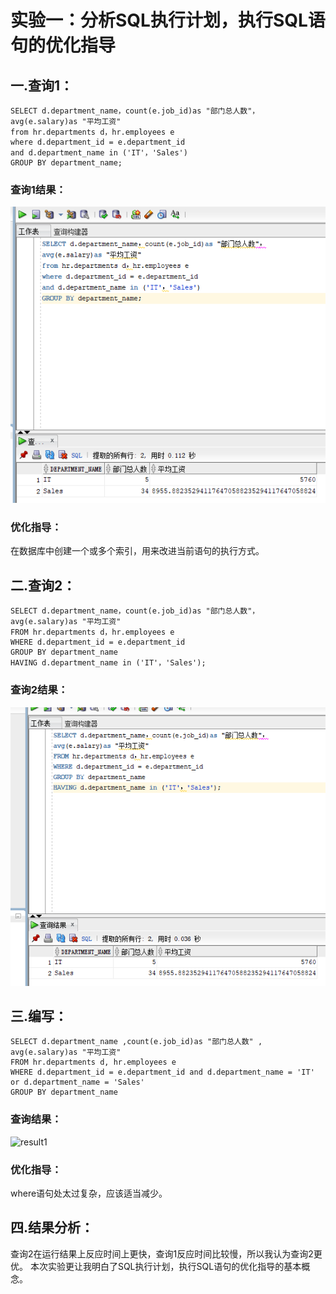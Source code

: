 # 实验一：分析SQL执行计划，执行SQL语句的优化指导
## 一.查询1：
```
SELECT d.department_name，count(e.job_id)as "部门总人数"，
avg(e.salary)as "平均工资"
from hr.departments d，hr.employees e
where d.department_id = e.department_id
and d.department_name in ('IT'，'Sales')
GROUP BY department_name;
```
### 查询1结果：
![result1](https://github.com/csy1996/oracle/blob/master/%E6%B5%8B%E8%AF%951/1.png)
### 优化指导：
在数据库中创建一个或多个索引，用来改进当前语句的执行方式。
## 二.查询2：
```
SELECT d.department_name，count(e.job_id)as "部门总人数"，
avg(e.salary)as "平均工资"
FROM hr.departments d，hr.employees e
WHERE d.department_id = e.department_id
GROUP BY department_name
HAVING d.department_name in ('IT'，'Sales');
```
### 查询2结果：
![result1](https://github.com/csy1996/oracle/blob/master/%E6%B5%8B%E8%AF%951/2.png)

## 三.编写：
```
SELECT d.department_name ,count(e.job_id)as "部门总人数" ,
avg(e.salary)as "平均工资"
FROM hr.departments d, hr.employees e
WHERE d.department_id = e.department_id and d.department_name = 'IT' or d.department_name = 'Sales'
GROUP BY department_name 
```
### 查询结果：
![result1](https://github.com/csy1996/oracle/blob/master/%E6%B5%8B%E8%AF%951/3.png)
### 优化指导：
where语句处太过复杂，应该适当减少。
## 四.结果分析：
查询2在运行结果上反应时间上更快，查询1反应时间比较慢，所以我认为查询2更优。
本次实验更让我明白了SQL执行计划，执行SQL语句的优化指导的基本概念。

